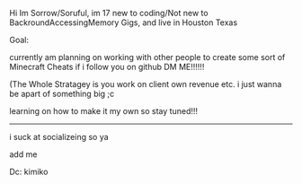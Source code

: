 Hi Im Sorrow/Soruful, im 17 new to coding/Not new to BackroundAccessingMemory Gigs, and live in Houston Texas

Goal:

currently am planning on working with other people to create some sort of Minecraft Cheats if i follow you on github DM ME!!!!!!

(The Whole Stratagey is you work on client own revenue etc. i just wanna be apart of something big ;c 

learning on how to make it my own so stay tuned!!!

------------------------------------------------

i suck at socializeing so ya

add me 

Dc: kimiko

